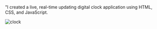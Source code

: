 "I created a live, real-time updating digital clock application using HTML, CSS, and JavaScript.

![clock](https://github.com/IlhanBal57/Live-Clock/assets/167097961/2f37e59b-b9b5-433e-b30b-ac269eac1964)

